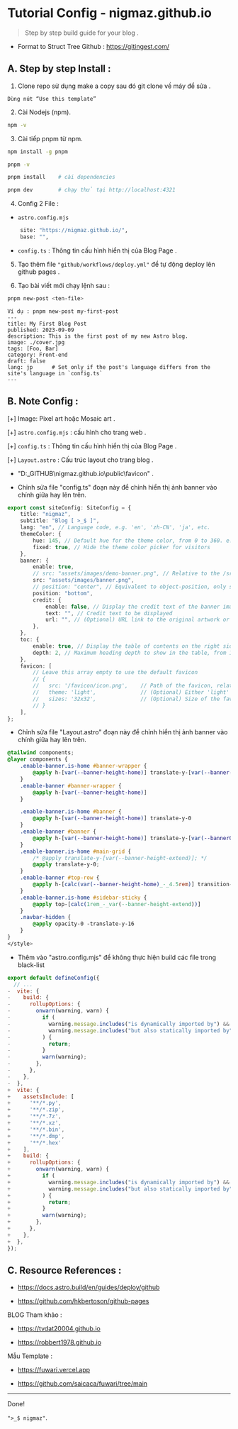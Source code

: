 # Tutorial Config - nigmaz.github.io

> Step by step build guide for your blog .

- Format to Struct Tree Github : https://gitingest.com/

## A. Step by step Install :

1. Clone repo sử dụng make a copy sau đó git clone về máy để sửa .

```plaintext
Dùng nút “Use this template”
```

2. Cài Nodejs (npm).

```bash
npm -v
```

3. Cài tiếp pnpm từ npm.

```bash
npm install -g pnpm

pnpm -v
```

```bash
pnpm install	# cài dependencies

pnpm dev 		# chạy thử tại http://localhost:4321
```

4. Config 2 File :

- `astro.config.mjs`

```bash
	site: "https://nigmaz.github.io/",
	base: "",
```

- `config.ts` : Thông tin cấu hình hiển thị của Blog Page .

5. Tạo thêm file `"github/workflows/deploy.yml"` để tự động deploy lên github pages .

6. Tạo bài viết mới chạy lệnh sau :

```bash
pnpm new-post <ten-file>
```

```plaintext
Ví dụ : pnpm new-post my-first-post
---
title: My First Blog Post
published: 2023-09-09
description: This is the first post of my new Astro blog.
image: ./cover.jpg
tags: [Foo, Bar]
category: Front-end
draft: false
lang: jp      # Set only if the post's language differs from the site's language in `config.ts`
---
```

## B. Note Config :

[+] Image: Pixel art hoặc Mosaic art .

[+] `astro.config.mjs` : cấu hình cho trang web .

[+] `config.ts` : Thông tin cấu hình hiển thị của Blog Page .

[+] `Layout.astro` : Cấu trúc layout cho trang blog .

- "D:\_GITHUB\nigmaz.github.io\public\favicon" .

- Chỉnh sửa file "config.ts" đoạn này để chỉnh hiển thị ảnh banner vào chính giữa hay lên trên.

```ts
export const siteConfig: SiteConfig = {
	title: "nigmaz",
	subtitle: "Blog [ >_$ ]",
	lang: "en", // Language code, e.g. 'en', 'zh-CN', 'ja', etc.
	themeColor: {
		hue: 145, // Default hue for the theme color, from 0 to 360. e.g. red: 0, teal: 200, cyan: 250, pink: 345
		fixed: true, // Hide the theme color picker for visitors
	},
	banner: {
		enable: true,
		// src: "assets/images/demo-banner.png", // Relative to the /src directory. Relative to the /public directory if it starts with '/'
		src: "assets/images/banner.png",
		// position: "center", // Equivalent to object-position, only supports 'top', 'center', 'bottom'. 'center' by default
		position: "bottom",
		credit: {
			enable: false, // Display the credit text of the banner image
			text: "", // Credit text to be displayed
			url: "", // (Optional) URL link to the original artwork or artist's page
		},
	},
	toc: {
		enable: true, // Display the table of contents on the right side of the post
		depth: 2, // Maximum heading depth to show in the table, from 1 to 3
	},
	favicon: [
		// Leave this array empty to use the default favicon
		// {
		//   src: '/favicon/icon.png',    // Path of the favicon, relative to the /public directory
		//   theme: 'light',              // (Optional) Either 'light' or 'dark', set only if you have different favicons for light and dark mode
		//   sizes: '32x32',              // (Optional) Size of the favicon, set only if you have favicons of different sizes
		// }
	],
};
```

- Chỉnh sửa file "Layout.astro" đoạn này để chỉnh hiển thị ảnh banner vào chính giữa hay lên trên.

```css
@tailwind components;
@layer components {
	.enable-banner.is-home #banner-wrapper {
		@apply h-[var(--banner-height-home)] translate-y-[var(--banner-height-extend)]
	}
	.enable-banner #banner-wrapper {
		@apply h-[var(--banner-height-home)]
	}

	.enable-banner.is-home #banner {
		@apply h-[var(--banner-height-home)] translate-y-0
	}
	.enable-banner #banner {
		@apply h-[var(--banner-height-home)] translate-y-[var(--bannerOffset)]
	}
	.enable-banner.is-home #main-grid {
		/* @apply translate-y-[var(--banner-height-extend)]; */
		@apply translate-y-0;
	}
	.enable-banner #top-row {
		@apply h-[calc(var(--banner-height-home)_-_4.5rem)] transition-all duration-300
	}
	.enable-banner.is-home #sidebar-sticky {
		@apply top-[calc(1rem_-_var(--banner-height-extend))]
	}
	.navbar-hidden {
		@apply opacity-0 -translate-y-16
	}
}
</style>
```   

- Thêm vào "astro.config.mjs" để không thực hiện build các file trong black-list 

```mjs
export default defineConfig({
  // ...
-  vite: {
-    build: {
-      rollupOptions: {
-        onwarn(warning, warn) {
-          if (
-            warning.message.includes("is dynamically imported by") &&
-            warning.message.includes("but also statically imported by")
-          ) {
-            return;
-          }
-          warn(warning);
-        },
-      },
-    },
-  },
+  vite: {
+    assetsInclude: [
+      '**/*.py',
+      '**/*.zip',
+      '**/*.7z',
+      '**/*.xz',
+      '**/*.bin',
+      '**/*.dmp',
+      '**/*.hex'
+    ],
+    build: {
+      rollupOptions: {
+        onwarn(warning, warn) {
+          if (
+            warning.message.includes("is dynamically imported by") &&
+            warning.message.includes("but also statically imported by")
+          ) {
+            return;
+          }
+          warn(warning);
+        },
+      },
+    },
+  },
});
```

## C. Resource References :

- https://docs.astro.build/en/guides/deploy/github

- https://github.com/hkbertoson/github-pages

BLOG Tham khảo :

- https://tvdat20004.github.io

- https://robbert1978.github.io

Mẫu Template :

- https://fuwari.vercel.app

- https://github.com/saicaca/fuwari/tree/main

---

Done!

`">_$ nigmaz"`.
